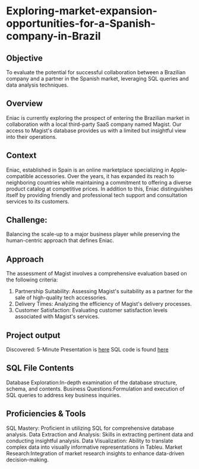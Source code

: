 # Exploring-market-expansion-opportunities-for-a-Spanish-company-in-Brazil

## Objective
To evaluate the potential for successful collaboration between a Brazilian company and a partner in the Spanish market, leveraging SQL queries and data analysis techniques.

## Overview
Eniac is currently exploring the prospect of entering the Brazilian market in collaboration with a local third-party SaaS company named Magist. Our access to Magist's database provides us with a limited but insightful view into their operations.

## Context
Eniac, established in Spain is an online marketplace specializing in Apple-compatible accessories. Over the years, it has expanded its reach to neighboring countries while maintaining a commitment to offering a diverse product catalog at competitive prices. In addition to this, Eniac distinguishes itself by providing friendly and professional tech support and consultation services to its customers.

## Challenge:

Balancing the scale-up to a major business player while preserving the human-centric approach that defines Eniac.

## Approach
The assessment of Magist involves a comprehensive evaluation based on the following criteria:

1) Partnership Suitability: Assessing Magist's suitability as a partner for the sale of high-quality tech accessories.
2) Delivery Times: Analyzing the efficiency of Magist's delivery processes.
3) Customer Satisfaction: Evaluating customer satisfaction levels associated with Magist's services.

## Project output
Discovered: 5-Minute Presentation is [here](https://github.com/Iredcg/Exploring-market-expansion-opportunities-for-a-Spanish-company-in-Brazil/blob/main/Project1_DataScience.pdf)
SQL code is found [here](https://github.com/Iredcg/Exploring-market-expansion-opportunities-for-a-Spanish-company-in-Brazil/tree/main/src)

## SQL File Contents
Database Exploration:In-depth examination of the database structure, schema, and contents.
Business Questions:Formulation and execution of SQL queries to address key business inquiries.

## Proficiencies & Tools
SQL Mastery: Proficient in utilizing SQL for comprehensive database analysis.
Data Extraction and Analysis: Skills in extracting pertinent data and conducting insightful analysis.
Data Visualization: Ability to translate complex data into visually informative representations in Tableu.
Market Research:Integration of market research insights to enhance data-driven decision-making.
